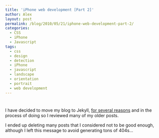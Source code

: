 ```yaml
---
title: 'iPhone web development [Part 2]'
author: Alex
layout: post
permalink: /blog/2010/05/21/iphone-web-development-part-2/
categories:
  - CSS
  - iPhone
  - Javascript
tags:
  - css
  - design
  - detection
  - iPhone
  - javascript
  - landscape
  - orientation
  - portrait
  - web development
---
```

# 

I have decided to move my blog to Jekyll, [for several reasons](http://carlboettiger.info/2012/05/01/Jekyll-vs-Wordpress.html) and in the process of doing so I reviewed many of my older posts.

I ended up deleting many posts that I considered not to be good enough, although I left this message to avoid generating tons of 404s... 